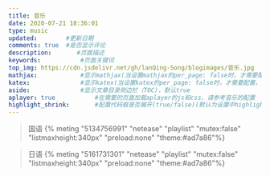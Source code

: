 ```yaml
---
title: 音乐
date: 2020-07-21 18:36:01
type: music
updated:        #更新日期
comments: true  #是否显示评论
description:       #页面描述
keywords:           #页面关键词
top_img: https://cdn.jsdelivr.net/gh/lanQing-Song/blogimages/音乐.jpg         #页面顶部图
mathjax:            #显示mathjax(当设置mathjax的per_page: false时，才需要配置，默认 false)
katex:              #显示katex(当设置katex的per_page: false时，才需要配置，默认 false)
aside:              #显示文章目录侧边栏（TOC)，默认true
aplayer: true           #在需要的页面加载aplayer的js和css，请参考音乐的配置
highlight_shrink:       #配置代码框是否展开(true/false)(默认为设置中highlight_shrink的配置)
---
```

>国语
{% meting "5134756991" "netease" "playlist" "mutex:false" "listmaxheight:340px" "preload:none" "theme:#ad7a86"%}

>日语
{% meting "5161731301" "netease" "playlist" "mutex:false" "listmaxheight:340px" "preload:none" "theme:#ad7a86"%}
